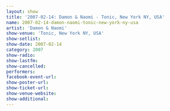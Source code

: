 ```yaml
---
layout: show
title: '2007-02-14: Damon & Naomi - Tonic, New York NY, USA'
name: 2007-02-14-damon-naomi-tonic-new-york-ny-usa
artist: 'Damon & Naomi'
show-venue: 'Tonic, New York NY, USA'
show-setlist: 
show-date: 2007-02-14
category: 2007
show-radio: 
show-lastfm: 
show-cancelled: 
performers: 
facebook-event-url: 
show-poster-url: 
show-ticket-url: 
show-venue-website: 
show-additional: 
---
```


